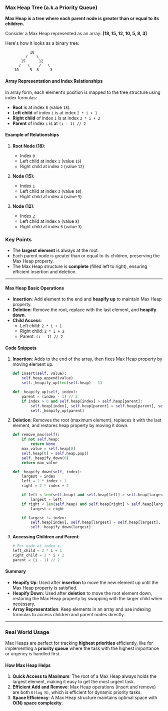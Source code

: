 ### Max Heap Tree (a.k.a Priority Queue)

**Max Heap is a tree where each parent node is greater than or equal to its children.**

Consider a Max Heap represented as an array: **[18, 15, 12, 10, 5, 8, 3]**

Here's how it looks as a binary tree:

```
           18
         /    \
       15      12
      /   \    /   \
    10     5  8     3
```

#### Array Representation and Index Relationships

In array form, each element’s position is mapped to the tree structure using index formulas:

- **Root** is at index `0` (value `18`).
- **Left child** of index `i` is at index `2 * i + 1`
- **Right child** of index `i` is at index `2 * i + 2`
- **Parent** of index `i` is at `(i - 1) // 2`

#### Example of Relationships

1. **Root Node (18)**:
   - Index `0`
   - Left child at index `1` (value `15`)
   - Right child at index `2` (value `12`)

2. **Node (15)**:
   - Index `1`
   - Left child at index `3` (value `10`)
   - Right child at index `4` (value `5`)

3. **Node (12)**:
   - Index `2`
   - Left child at index `5` (value `8`)
   - Right child at index `6` (value `3`)

### Key Points
- The **largest element** is always at the root.
- Each parent node is greater than or equal to its children, preserving the Max Heap property.
- The Max Heap structure is **complete** (filled left to right), ensuring efficient insertion and deletion.

---

#### Max Heap Basic Operations
- **Insertion**: Add element to the end and **heapify up** to maintain Max Heap property.
- **Deletion**: Remove the root, replace with the last element, and **heapify down**.
- **Child Access**:
  - Left child: `2 * i + 1`
  - Right child: `2 * i + 2`
  - Parent: `(i - 1) // 2`

#### Code Snippets

1. **Insertion**: Adds to the end of the array, then fixes Max Heap property by moving element up.

   ```python
   def insert(self, value):
       self.heap.append(value)
       self._heapify_up(len(self.heap) - 1)

   def _heapify_up(self, index):
       parent = (index - 1) // 2
       if index > 0 and self.heap[index] > self.heap[parent]:
           self.heap[index], self.heap[parent] = self.heap[parent], self.heap[index]
           self._heapify_up(parent)
   ```

2. **Deletion**: Removes the root (maximum element), replaces it with the last element, and restores heap property by moving it down.

   ```python
   def remove_max(self):
       if not self.heap:
           return None
       max_value = self.heap[0]
       self.heap[0] = self.heap.pop()
       self._heapify_down(0)
       return max_value

   def _heapify_down(self, index):
       largest = index
       left = 2 * index + 1
       right = 2 * index + 2

       if left < len(self.heap) and self.heap[left] > self.heap[largest]:
           largest = left
       if right < len(self.heap) and self.heap[right] > self.heap[largest]:
           largest = right

       if largest != index:
           self.heap[index], self.heap[largest] = self.heap[largest], self.heap[index]
           self._heapify_down(largest)
   ```

3. **Accessing Children and Parent**:

   ```python
   # For node at index i:
   left_child = 2 * i + 1
   right_child = 2 * i + 2
   parent = (i - 1) // 2
   ```

#### Summary

- **Heapify Up**: Used after **insertion** to move the new element up until the Max Heap property is satisfied.
- **Heapify Down**: Used after **deletion** to move the root element down, restoring the Max Heap property by swapping with the larger child when necessary.
- **Array Representation**: Keep elements in an array and use indexing formulas to access children and parent nodes directly.

---

### Real World Usage

Max Heaps are perfect for tracking **highest priorities** efficiently, like for implementing a **priority queue** where the task with the highest importance or urgency is handled first.

#### How Max Heap Helps
1. **Quick Access to Maximum**: The root of a Max Heap always holds the largest element, making it easy to get the most urgent task.
2. **Efficient Add and Remove**: Max Heap operations (insert and remove) are both `O(log N)`, which is efficient for dynamic priority tasks.
3. **Space Efficiency**: A Max Heap structure maintains optimal space with **O(N) space complexity**.

